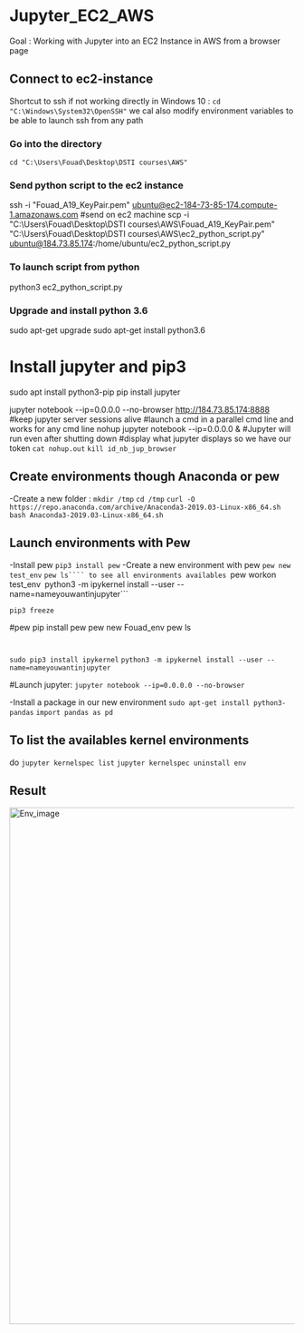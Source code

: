# Jupyter_EC2_AWS
Goal : Working with Jupyter into an EC2 Instance in AWS from a browser page


## Connect to ec2-instance 
Shortcut to ssh if not working directly in Windows 10 : ```cd "C:\Windows\System32\OpenSSH"``` we cal also modify environment variables to be able to launch ssh from any path  

### Go into the directory
``cd "C:\Users\Fouad\Desktop\DSTI courses\AWS"``
### Send python script to the ec2 instance 
ssh -i "Fouad_A19_KeyPair.pem" ubuntu@ec2-184-73-85-174.compute-1.amazonaws.com
#send on ec2 machine
scp -i "C:\Users\Fouad\Desktop\DSTI courses\AWS\Fouad_A19_KeyPair.pem" "C:\Users\Fouad\Desktop\DSTI courses\AWS\ec2_python_script.py" ubuntu@184.73.85.174:/home/ubuntu/ec2_python_script.py
### To launch script from python
python3 ec2_python_script.py

### Upgrade and install python 3.6
sudo apt-get upgrade
sudo apt-get install python3.6

# Install jupyter and pip3
sudo apt install python3-pip
pip install jupyter

jupyter notebook --ip=0.0.0.0 --no-browser
http://184.73.85.174:8888
#keep jupyter server sessions alive
#launch a cmd in a parallel cmd line and works for any cmd line
nohup jupyter notebook --ip=0.0.0.0 &
#Jupyter will run even after shutting down 
#display what jupyter displays so we have our token
```cat nohup.out```
```kill id_nb_jup_browser```


## Create environments though Anaconda or pew

-Create a new folder :
```mkdir /tmp```
```cd /tmp```
```curl -O https://repo.anaconda.com/archive/Anaconda3-2019.03-Linux-x86_64.sh```
```bash Anaconda3-2019.03-Linux-x86_64.sh```
## Launch environments with Pew
-Install pew
```pip3 install pew```
-Create a new environment with pew
```pew new test_env```
```pew ls```` to see all environments availables
```pew workon test_env```
```python3 -m ipykernel install --user --name=nameyouwantinjupyter```

```pip3 freeze```



#pew
pip install pew
pew new Fouad_env
pew ls

#
```sudo pip3 install ipykernel```
```python3 -m ipykernel install --user --name=nameyouwantinjupyter```

#Launch jupyter:
```jupyter notebook --ip=0.0.0.0 --no-browser```

-Install a package in our new environment
```sudo apt-get install python3-pandas```
```import pandas as pd```

## To list the availables kernel environments
 do ```jupyter kernelspec list```
 ```jupyter kernelspec uninstall env```
 
## Result 

<img width="911" alt="Env_image" src="https://user-images.githubusercontent.com/58029143/70162344-c9e3c900-16bd-11ea-9fda-048eb1f9793c.png">


